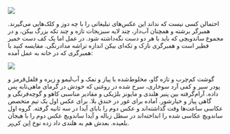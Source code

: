 <!-- 
.. title: پیاده‌روی در دلفت-دوازده آگوست دوهزار و پانزده
.. slug: 2015-08-12-lopen-in-delft
.. date: 2015-08-12 20:14:54 UTC+02:00
.. tags: 
.. category: پیاده‌روی در دلفت
.. link: 
.. description: 
.. type: text
-->

<img src="http://googledrive.com/host/0B8OOfC6oWXEPMF9aWWFwdHRra2s" />

احتمالن کسی نیست که نداند این عکس‌های تبلیغاتی را با چه دوز و کلک‌هایی می‌گیرند. همبرگر برشته و همچنان آب‌دار، چند لایه سبزیجات تازه و چند تکه بزرگ بیکن، و در مجموع ساندویچی که باید با هر دو دست نگه‌داشته شود. در عمل اما یک کف دست خمیر فطیر است و همبرگری نازک و تکه‌ای بیکن اندازه تراشه مدادرنگی. مقایسه کنید با همبرگری که در خانه به عمل آمده:

<img src="http://googledrive.com/host/0B8OOfC6oWXEPbTRUNFQ3NUx3NFU" />

گوشت کم‌چرب و تازه گاو، مخلوط‌شده با پیاز و نمک و آب‌لیمو و زیره و فلفل‌قرمز و پودر سیر و کمی آرد سوخاری، سرخ شده در روغنی که خودش در گرمای ماهی‌تابه پس داده. آرام‌گرفته بین پنیر هلندی و مایونز بلژیکی و مقادیر مناسبی کاهو و گوچه‌فرنگی و گاهی پیاز و خیارشور. آماده برای غور در خندق بلا. برای عکس اول یک تیم متخصص عکاسی ساعت‌ها وقت گذاشته‌اند و عکس دوم را بابای آیدا در سه ثانیه گرفته. گروه اول ساندویچ عکاسی شده را انداخته‌اند در سطل زباله و آیدا ساندویچ عکس دوم را با هیجان بلعیده. بعدش هم به هلندی داد زده نوخ اِین کی‌یِر.
